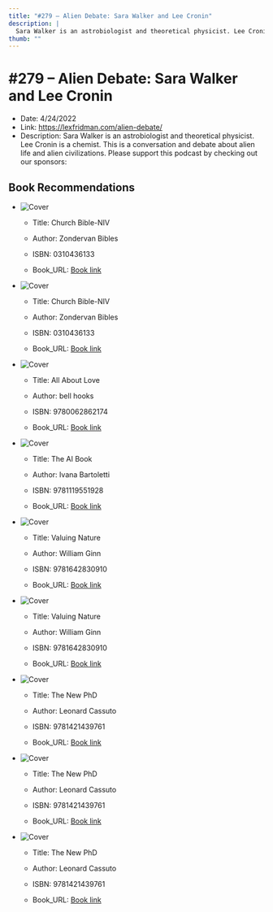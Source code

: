 ```yaml
---
title: "#279 – Alien Debate: Sara Walker and Lee Cronin"
description: |
  Sara Walker is an astrobiologist and theoretical physicist. Lee Cronin is a chemist. This is a conversation and debate about alien life and alien civilizations. Please support this podcast by checking out our sponsors:"
thumb: ""
---
```


# #279 – Alien Debate: Sara Walker and Lee Cronin

  - Date: 4/24/2022
  - Link: https://lexfridman.com/alien-debate/
  - Description: Sara Walker is an astrobiologist and theoretical physicist. Lee Cronin is a chemist. This is a conversation and debate about alien life and alien civilizations. Please support this podcast by checking out our sponsors:

## Book Recommendations

  - ![Cover](http://books.google.com/books/content?id=Au9DYgEACAAJ&printsec=frontcover&img=1&zoom=1&source=gbs_api
)
     - Title: Church Bible-NIV

    - Author: Zondervan Bibles

    - ISBN: 0310436133

    - Book_URL: [Book link](https://books.google.com/books/about/Church_Bible_NIV.html?hl=&id=Au9DYgEACAAJ
)


  - ![Cover](http://books.google.com/books/content?id=Au9DYgEACAAJ&printsec=frontcover&img=1&zoom=1&source=gbs_api
)
     - Title: Church Bible-NIV

    - Author: Zondervan Bibles

    - ISBN: 0310436133

    - Book_URL: [Book link](https://books.google.com/books/about/Church_Bible_NIV.html?hl=&id=Au9DYgEACAAJ
)


  - ![Cover](http://books.google.com/books/content?id=A5ZDDwAAQBAJ&printsec=frontcover&img=1&zoom=1&edge=curl&source=gbs_api
)
     - Title: All About Love

    - Author: bell hooks

    - ISBN: 9780062862174

    - Book_URL: [Book link](https://play.google.com/store/books/details?id=A5ZDDwAAQBAJ
)


  - ![Cover](http://books.google.com/books/content?id=QSrfDwAAQBAJ&printsec=frontcover&img=1&zoom=1&edge=curl&source=gbs_api
)
     - Title: The AI Book

    - Author: Ivana Bartoletti

    - ISBN: 9781119551928

    - Book_URL: [Book link](https://play.google.com/store/books/details?id=QSrfDwAAQBAJ
)


  - ![Cover](http://books.google.com/books/content?id=_s3XDwAAQBAJ&printsec=frontcover&img=1&zoom=1&edge=curl&source=gbs_api
)
     - Title: Valuing Nature

    - Author: William Ginn

    - ISBN: 9781642830910

    - Book_URL: [Book link](https://books.google.com/books/about/Valuing_Nature.html?hl=&id=_s3XDwAAQBAJ
)


  - ![Cover](http://books.google.com/books/content?id=_s3XDwAAQBAJ&printsec=frontcover&img=1&zoom=1&edge=curl&source=gbs_api
)
     - Title: Valuing Nature

    - Author: William Ginn

    - ISBN: 9781642830910

    - Book_URL: [Book link](https://books.google.com/books/about/Valuing_Nature.html?hl=&id=_s3XDwAAQBAJ
)


  - ![Cover](http://books.google.com/books/content?id=PqIPEAAAQBAJ&printsec=frontcover&img=1&zoom=1&edge=curl&source=gbs_api
)
     - Title: The New PhD

    - Author: Leonard Cassuto

    - ISBN: 9781421439761

    - Book_URL: [Book link](https://books.google.com/books/about/The_New_PhD.html?hl=&id=PqIPEAAAQBAJ
)


  - ![Cover](http://books.google.com/books/content?id=PqIPEAAAQBAJ&printsec=frontcover&img=1&zoom=1&edge=curl&source=gbs_api
)
     - Title: The New PhD

    - Author: Leonard Cassuto

    - ISBN: 9781421439761

    - Book_URL: [Book link](https://books.google.com/books/about/The_New_PhD.html?hl=&id=PqIPEAAAQBAJ
)


  - ![Cover](http://books.google.com/books/content?id=PqIPEAAAQBAJ&printsec=frontcover&img=1&zoom=1&edge=curl&source=gbs_api
)
     - Title: The New PhD

    - Author: Leonard Cassuto

    - ISBN: 9781421439761

    - Book_URL: [Book link](https://books.google.com/books/about/The_New_PhD.html?hl=&id=PqIPEAAAQBAJ
)



